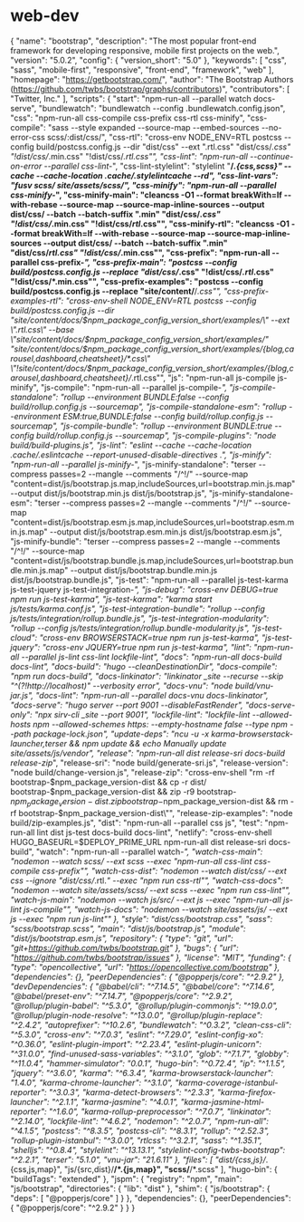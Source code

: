 # web-dev
{
  "name": "bootstrap",
  "description": "The most popular front-end framework for developing responsive, mobile first projects on the web.",
  "version": "5.0.2",
  "config": {
    "version_short": "5.0"
  },
  "keywords": [
    "css",
    "sass",
    "mobile-first",
    "responsive",
    "front-end",
    "framework",
    "web"
  ],
  "homepage": "https://getbootstrap.com/",
  "author": "The Bootstrap Authors (https://github.com/twbs/bootstrap/graphs/contributors)",
  "contributors": [
    "Twitter, Inc."
  ],
  "scripts": {
    "start": "npm-run-all --parallel watch docs-serve",
    "bundlewatch": "bundlewatch --config .bundlewatch.config.json",
    "css": "npm-run-all css-compile css-prefix css-rtl css-minify",
    "css-compile": "sass --style expanded --source-map --embed-sources --no-error-css scss/:dist/css/",
    "css-rtl": "cross-env NODE_ENV=RTL postcss --config build/postcss.config.js --dir \"dist/css\" --ext \".rtl.css\" \"dist/css/*.css\" \"!dist/css/*.min.css\" \"!dist/css/*.rtl.css\"",
    "css-lint": "npm-run-all --continue-on-error --parallel css-lint-*",
    "css-lint-stylelint": "stylelint \"**/*.{css,scss}\" --cache --cache-location .cache/.stylelintcache --rd",
    "css-lint-vars": "fusv scss/ site/assets/scss/",
    "css-minify": "npm-run-all --parallel css-minify-*",
    "css-minify-main": "cleancss -O1 --format breakWith=lf --with-rebase --source-map --source-map-inline-sources --output dist/css/ --batch --batch-suffix \".min\" \"dist/css/*.css\" \"!dist/css/*.min.css\" \"!dist/css/*rtl*.css\"",
    "css-minify-rtl": "cleancss -O1 --format breakWith=lf --with-rebase --source-map --source-map-inline-sources --output dist/css/ --batch --batch-suffix \".min\" \"dist/css/*rtl.css\" \"!dist/css/*.min.css\"",
    "css-prefix": "npm-run-all --parallel css-prefix-*",
    "css-prefix-main": "postcss --config build/postcss.config.js --replace \"dist/css/*.css\" \"!dist/css/*.rtl*.css\" \"!dist/css/*.min.css\"",
    "css-prefix-examples": "postcss --config build/postcss.config.js --replace \"site/content/**/*.css\"",
    "css-prefix-examples-rtl": "cross-env-shell NODE_ENV=RTL postcss --config build/postcss.config.js --dir \"site/content/docs/$npm_package_config_version_short/examples/\" --ext \".rtl.css\" --base \"site/content/docs/$npm_package_config_version_short/examples/\" \"site/content/docs/$npm_package_config_version_short/examples/{blog,carousel,dashboard,cheatsheet}/*.css\" \"!site/content/docs/$npm_package_config_version_short/examples/{blog,carousel,dashboard,cheatsheet}/*.rtl.css\"",
    "js": "npm-run-all js-compile js-minify",
    "js-compile": "npm-run-all --parallel js-compile-*",
    "js-compile-standalone": "rollup --environment BUNDLE:false --config build/rollup.config.js --sourcemap",
    "js-compile-standalone-esm": "rollup --environment ESM:true,BUNDLE:false --config build/rollup.config.js --sourcemap",
    "js-compile-bundle": "rollup --environment BUNDLE:true --config build/rollup.config.js --sourcemap",
    "js-compile-plugins": "node build/build-plugins.js",
    "js-lint": "eslint --cache --cache-location .cache/.eslintcache --report-unused-disable-directives .",
    "js-minify": "npm-run-all --parallel js-minify-*",
    "js-minify-standalone": "terser --compress passes=2 --mangle --comments \"/^!/\" --source-map \"content=dist/js/bootstrap.js.map,includeSources,url=bootstrap.min.js.map\" --output dist/js/bootstrap.min.js dist/js/bootstrap.js",
    "js-minify-standalone-esm": "terser --compress passes=2 --mangle --comments \"/^!/\" --source-map \"content=dist/js/bootstrap.esm.js.map,includeSources,url=bootstrap.esm.min.js.map\" --output dist/js/bootstrap.esm.min.js dist/js/bootstrap.esm.js",
    "js-minify-bundle": "terser --compress passes=2 --mangle --comments \"/^!/\" --source-map \"content=dist/js/bootstrap.bundle.js.map,includeSources,url=bootstrap.bundle.min.js.map\" --output dist/js/bootstrap.bundle.min.js dist/js/bootstrap.bundle.js",
    "js-test": "npm-run-all --parallel js-test-karma js-test-jquery js-test-integration-*",
    "js-debug": "cross-env DEBUG=true npm run js-test-karma",
    "js-test-karma": "karma start js/tests/karma.conf.js",
    "js-test-integration-bundle": "rollup --config js/tests/integration/rollup.bundle.js",
    "js-test-integration-modularity": "rollup --config js/tests/integration/rollup.bundle-modularity.js",
    "js-test-cloud": "cross-env BROWSERSTACK=true npm run js-test-karma",
    "js-test-jquery": "cross-env JQUERY=true npm run js-test-karma",
    "lint": "npm-run-all --parallel js-lint css-lint lockfile-lint",
    "docs": "npm-run-all docs-build docs-lint",
    "docs-build": "hugo --cleanDestinationDir",
    "docs-compile": "npm run docs-build",
    "docs-linkinator": "linkinator _site --recurse --skip \"^(?!http://localhost)\" --verbosity error",
    "docs-vnu": "node build/vnu-jar.js",
    "docs-lint": "npm-run-all --parallel docs-vnu docs-linkinator",
    "docs-serve": "hugo server --port 9001 --disableFastRender",
    "docs-serve-only": "npx sirv-cli _site --port 9001",
    "lockfile-lint": "lockfile-lint --allowed-hosts npm --allowed-schemes https: --empty-hostname false --type npm --path package-lock.json",
    "update-deps": "ncu -u -x karma-browserstack-launcher,terser && npm update && echo Manually update site/assets/js/vendor",
    "release": "npm-run-all dist release-sri docs-build release-zip*",
    "release-sri": "node build/generate-sri.js",
    "release-version": "node build/change-version.js",
    "release-zip": "cross-env-shell \"rm -rf bootstrap-$npm_package_version-dist && cp -r dist/ bootstrap-$npm_package_version-dist && zip -r9 bootstrap-$npm_package_version-dist.zip bootstrap-$npm_package_version-dist && rm -rf bootstrap-$npm_package_version-dist\"",
    "release-zip-examples": "node build/zip-examples.js",
    "dist": "npm-run-all --parallel css js",
    "test": "npm-run-all lint dist js-test docs-build docs-lint",
    "netlify": "cross-env-shell HUGO_BASEURL=$DEPLOY_PRIME_URL npm-run-all dist release-sri docs-build",
    "watch": "npm-run-all --parallel watch-*",
    "watch-css-main": "nodemon --watch scss/ --ext scss --exec \"npm-run-all css-lint css-compile css-prefix\"",
    "watch-css-dist": "nodemon --watch dist/css/ --ext css --ignore \"dist/css/*.rtl.*\" --exec \"npm run css-rtl\"",
    "watch-css-docs": "nodemon --watch site/assets/scss/ --ext scss --exec \"npm run css-lint\"",
    "watch-js-main": "nodemon --watch js/src/ --ext js --exec \"npm-run-all js-lint js-compile\"",
    "watch-js-docs": "nodemon --watch site/assets/js/ --ext js --exec \"npm run js-lint\""
  },
  "style": "dist/css/bootstrap.css",
  "sass": "scss/bootstrap.scss",
  "main": "dist/js/bootstrap.js",
  "module": "dist/js/bootstrap.esm.js",
  "repository": {
    "type": "git",
    "url": "git+https://github.com/twbs/bootstrap.git"
  },
  "bugs": {
    "url": "https://github.com/twbs/bootstrap/issues"
  },
  "license": "MIT",
  "funding": {
    "type": "opencollective",
    "url": "https://opencollective.com/bootstrap"
  },
  "dependencies": {},
  "peerDependencies": {
    "@popperjs/core": "^2.9.2"
  },
  "devDependencies": {
    "@babel/cli": "^7.14.5",
    "@babel/core": "^7.14.6",
    "@babel/preset-env": "^7.14.7",
    "@popperjs/core": "^2.9.2",
    "@rollup/plugin-babel": "^5.3.0",
    "@rollup/plugin-commonjs": "^19.0.0",
    "@rollup/plugin-node-resolve": "^13.0.0",
    "@rollup/plugin-replace": "^2.4.2",
    "autoprefixer": "^10.2.6",
    "bundlewatch": "^0.3.2",
    "clean-css-cli": "^5.3.0",
    "cross-env": "^7.0.3",
    "eslint": "^7.29.0",
    "eslint-config-xo": "^0.36.0",
    "eslint-plugin-import": "^2.23.4",
    "eslint-plugin-unicorn": "^31.0.0",
    "find-unused-sass-variables": "^3.1.0",
    "glob": "^7.1.7",
    "globby": "^11.0.4",
    "hammer-simulator": "0.0.1",
    "hugo-bin": "^0.72.4",
    "ip": "^1.1.5",
    "jquery": "^3.6.0",
    "karma": "^6.3.4",
    "karma-browserstack-launcher": "1.4.0",
    "karma-chrome-launcher": "^3.1.0",
    "karma-coverage-istanbul-reporter": "^3.0.3",
    "karma-detect-browsers": "^2.3.3",
    "karma-firefox-launcher": "^2.1.1",
    "karma-jasmine": "^4.0.1",
    "karma-jasmine-html-reporter": "^1.6.0",
    "karma-rollup-preprocessor": "^7.0.7",
    "linkinator": "^2.14.0",
    "lockfile-lint": "^4.6.2",
    "nodemon": "^2.0.7",
    "npm-run-all": "^4.1.5",
    "postcss": "^8.3.5",
    "postcss-cli": "^8.3.1",
    "rollup": "^2.52.3",
    "rollup-plugin-istanbul": "^3.0.0",
    "rtlcss": "^3.2.1",
    "sass": "^1.35.1",
    "shelljs": "^0.8.4",
    "stylelint": "^13.13.1",
    "stylelint-config-twbs-bootstrap": "^2.2.1",
    "terser": "5.1.0",
    "vnu-jar": "21.6.11"
  },
  "files": [
    "dist/{css,js}/*.{css,js,map}",
    "js/{src,dist}/**/*.{js,map}",
    "scss/**/*.scss"
  ],
  "hugo-bin": {
    "buildTags": "extended"
  },
  "jspm": {
    "registry": "npm",
    "main": "js/bootstrap",
    "directories": {
      "lib": "dist"
    },
    "shim": {
      "js/bootstrap": {
        "deps": [
          "@popperjs/core"
        ]
      }
    },
    "dependencies": {},
    "peerDependencies": {
      "@popperjs/core": "^2.9.2"
    }
  }
}
